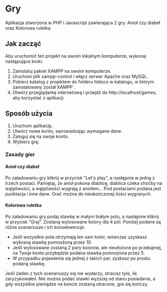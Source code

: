 # Gry

Aplikacja stworzona w PHP i Javascript zawierająca 2 gry: Anioł czy diabeł oraz Kolorowa ruletka.

## Jak zacząć

Aby uruchomić ten projekt na swoim lokalnym komputerze, wykonaj następujące kroki:

1. Zainstaluj pakiet XAMPP na swoim komputerze.
2. Uruchom plik xampp-control i włącz serwer Apache oraz MySQL.
3. Pobierz katalog z projektem do folderu htdocs w katalogu, w którym zainstalowany został XAMPP`.
4. Otwórz przeglądarkę internetową i przejdź do http://localhost/games, aby korzystać z aplikacji.

## Sposób użycia

1. Uruchom aplikację.
2. Utwórz nowe konto, wprowadzając wymagane dane.
3. Zaloguj się na swoje konto.
4. Wybierz grę.

### Zasady gier

#### Anioł czy diabeł

Po załadowaniu gry kliknij w przycisk "Let's play", a następnie w jedną z trzech postaci. Pamiętaj, że anioł pokona diablicę, diablica czeka choćby na wątpliwości, a wątpliwości wygrają z aniołem... Pod postaciami podana jest punktacja i inne dane. Grać można do nieskończonej ilości wygranych.

#### Kolorowa ruletka

Po załadowaniu gry podaj stawkę w małym białym polu, a następnie kliknij w przycisk "Graj". Zostaną wylosowane kolory dla 4 pól. Poniżej podane są różne scenariusze i ich konsekwencje:
- Jeśli wszystkie pola otrzymają ten sam kolor, wówczas uzyskasz wybraną stawkę pomnożoną przez 10.
- Jeśli wylosowane zostaną 2 pary kolorów, ale nieułożone po przekątnej, na Twoje konto przybędzie podana stawka pomnożona przez 5.
- W przypadku pojawienia się jednej z takich par, zyskasz po prostu podaną stawkę.

Jeśli żaden z tych scenariuszy się nie wydarzy, stracisz tyle, ile zaryzykowałeś. Nie można podać stawki wyższej od stanu posiadania, a gdy wszystkie pieniądze na koncie zostaną utracone, gra się kończy.
